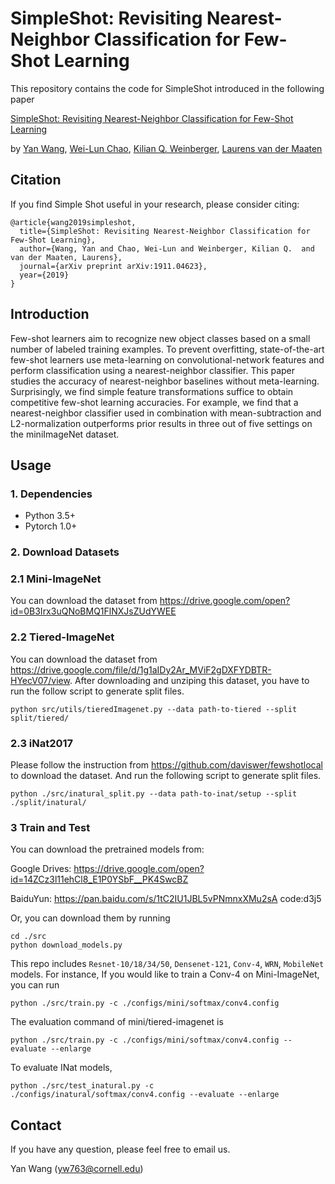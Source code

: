 # SimpleShot: Revisiting Nearest-Neighbor Classification for Few-Shot Learning

This repository contains the code for SimpleShot introduced in the following paper

[SimpleShot: Revisiting Nearest-Neighbor Classification for Few-Shot Learning](https://arxiv.org/abs/1911.04623)

by [Yan Wang](https://www.cs.cornell.edu/~yanwang/), [Wei-Lun Chao](http://www-scf.usc.edu/~weilunc/), [Kilian Q. Weinberger](http://kilian.cs.cornell.edu/), [Laurens van der Maaten
](https://lvdmaaten.github.io/)

## Citation
If you find Simple Shot useful in your research, please consider citing:
```angular2
@article{wang2019simpleshot,
  title={SimpleShot: Revisiting Nearest-Neighbor Classification for Few-Shot Learning},
  author={Wang, Yan and Chao, Wei-Lun and Weinberger, Kilian Q.  and van der Maaten, Laurens},
  journal={arXiv preprint arXiv:1911.04623},
  year={2019}
}
```

## Introduction
Few-shot learners aim to recognize new object classes 
based on a small number of labeled training examples. 
To prevent overfitting, state-of-the-art few-shot learners 
use meta-learning on convolutional-network features and perform
classification using a nearest-neighbor classifier. This paper
studies the accuracy of nearest-neighbor baselines without meta-learning. 
Surprisingly, we find simple feature transformations suffice to obtain
competitive few-shot learning accuracies. For example, we find that
a nearest-neighbor classifier used in combination with mean-subtraction
and L2-normalization outperforms prior results in three out of five settings
on the miniImageNet dataset.

## Usage
### 1. Dependencies
- Python 3.5+
- Pytorch 1.0+

### 2. Download Datasets
### 2.1 Mini-ImageNet
You can download the dataset from https://drive.google.com/open?id=0B3Irx3uQNoBMQ1FlNXJsZUdYWEE

### 2.2 Tiered-ImageNet
You can download the dataset from https://drive.google.com/file/d/1g1aIDy2Ar_MViF2gDXFYDBTR-HYecV07/view.
After downloading and unziping this dataset, you have to run the follow script to generate split files.
```angular2
python src/utils/tieredImagenet.py --data path-to-tiered --split split/tiered/
```
### 2.3 iNat2017
Please follow the instruction from https://github.com/daviswer/fewshotlocal to download the dataset.
And run the following script to generate split files.
```angular2
python ./src/inatural_split.py --data path-to-inat/setup --split ./split/inatural/
```

### 3 Train and Test
You can download the pretrained models from:

Google Drives: https://drive.google.com/open?id=14ZCz3l11ehCl8_E1P0YSbF__PK4SwcBZ

BaiduYun: https://pan.baidu.com/s/1tC2IU1JBL5vPNmnxXMu2sA  code:d3j5

Or, you can download them by running
```angular2
cd ./src
python download_models.py
```
This repo includes `Resnet-10/18/34/50`, `Densenet-121`, `Conv-4`, `WRN`, `MobileNet` models.
For instance, If you would like to train a Conv-4 on Mini-ImageNet, you can run
```angular2
python ./src/train.py -c ./configs/mini/softmax/conv4.config
```
The evaluation command of mini/tiered-imagenet is
```angular2
python ./src/train.py -c ./configs/mini/softmax/conv4.config --evaluate --enlarge
```
To evaluate INat models,
```angular2
python ./src/test_inatural.py -c ./configs/inatural/softmax/conv4.config --evaluate --enlarge
```
## Contact
If you have any question, please feel free to email us.

Yan Wang (yw763@cornell.edu)

